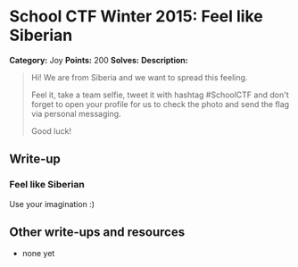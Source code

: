 # School CTF Winter 2015: Feel like Siberian

**Category:** Joy
**Points:** 200
**Solves:** 
**Description:**

> Hi! We are from Siberia and we want to spread this feeling.
> 
> 
> Feel it, take a team selfie, tweet it with hashtag #SchoolCTF and don't forget to open your profile for us to check the photo and send the flag via personal messaging.
> 
> 
> Good luck!


## Write-up

<div><h3>Feel like Siberian</h3><p>Use your imagination :)</p></div>

## Other write-ups and resources

* none yet
